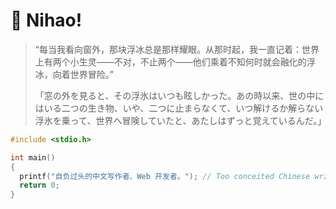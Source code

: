 # 🙋 Nihao!

> “每当我看向窗外，那块浮冰总是那样耀眼。从那时起，我一直记着：世界上有两个小生灵——不对，不止两个——他们乘着不知何时就会融化的浮冰，向着世界冒险。”
>
> 「窓の外を見ると、その浮氷はいつも眩しかった。あの時以来、世の中にはいる二つの生き物、いや、二つに止まらなくて、いつ解けるか解らない浮氷を乗って、世界へ冒険していたと、あたしはずっと覚えているんだ。」

```cpp
#include <stdio.h>

int main()
{
  printf("自负过头的中文写作者、Web 开发者。"); // Too conceited Chinese writer and Web developer.
  return 0;
}
```
